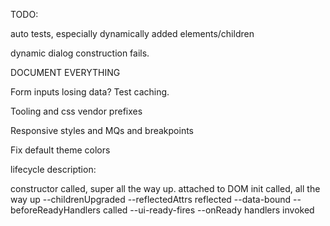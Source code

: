 TODO:

auto tests, especially dynamically added elements/children

dynamic dialog construction fails.

DOCUMENT EVERYTHING

Form inputs losing data? Test caching.

Tooling and css vendor prefixes

Responsive styles and MQs and breakpoints

Fix default theme colors

lifecycle description:

constructor called, super all the way up.
attached to DOM
init called, all the way up
  --childrenUpgraded
  --reflectedAttrs reflected
  --data-bound
  --beforeReadyHandlers called
  --ui-ready-fires
  --onReady handlers invoked
